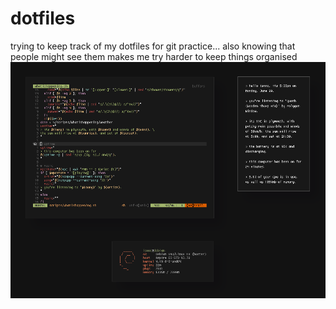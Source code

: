 # dotfiles
trying to keep track of my dotfiles for git practice...
also knowing that people might see them makes me try harder to keep things organised
![img](https://github.com/isyuck/dotfiles/blob/master/pic.png?raw=true)
